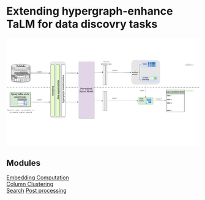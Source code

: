 # Extending hypergraph-enhance TaLM for data discovry tasks 
![pipeline](pipeline_illustration.png)
## Modules 
[Embedding Computation](embedding_computation/) <br>
[Column Clustering](clustering/y)<br>
[Search](search/)
[Post processing](post_processing/)
